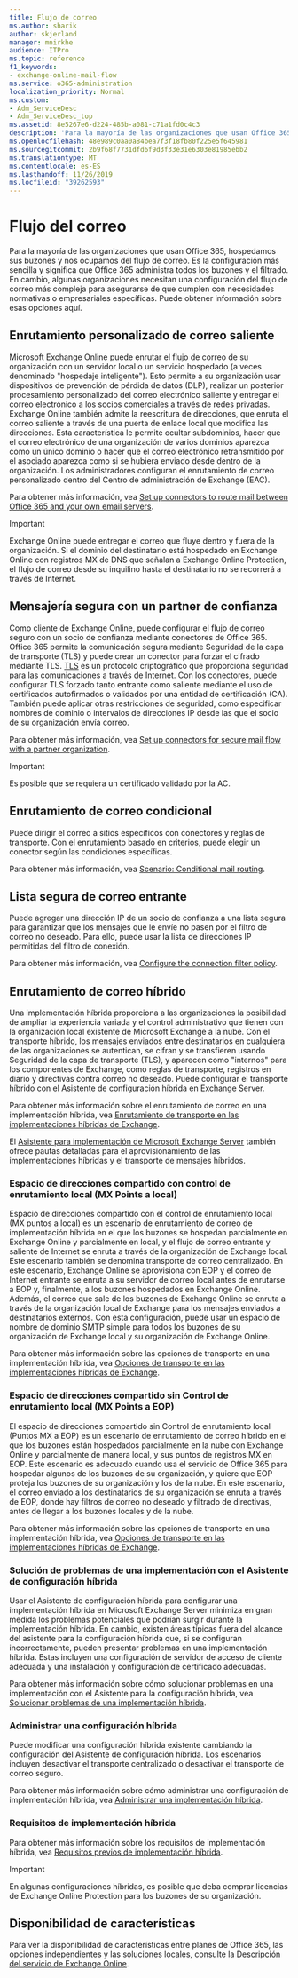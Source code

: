 ```yaml
---
title: Flujo de correo
ms.author: sharik
author: skjerland
manager: mnirkhe
audience: ITPro
ms.topic: reference
f1_keywords:
- exchange-online-mail-flow
ms.service: o365-administration
localization_priority: Normal
ms.custom:
- Adm_ServiceDesc
- Adm_ServiceDesc_top
ms.assetid: 8e5267e6-d224-485b-a081-c71a1fd0c4c3
description: 'Para la mayoría de las organizaciones que usan Office 365, hospedamos sus buzones y nos ocupamos del flujo de correo. Es la configuración más sencilla y significa que Office 365 administra todos los buzones y el filtrado. En cambio, algunas organizaciones necesitan una configuración del flujo de correo más compleja para asegurarse de que cumplen con necesidades normativas o empresariales específicas. Puede obtener información sobre esas opciones aquí. '
ms.openlocfilehash: 48e989c0aa0a84bea7f3f18fb80f225e5f645981
ms.sourcegitcommit: 2b9f68f7731dfd6f9d3f33e31e6303e81985ebb2
ms.translationtype: MT
ms.contentlocale: es-ES
ms.lasthandoff: 11/26/2019
ms.locfileid: "39262593"
---
```

# <a name="mail-flow"></a>Flujo del correo

Para la mayoría de las organizaciones que usan Office 365, hospedamos sus buzones y nos ocupamos del flujo de correo. Es la configuración más sencilla y significa que Office 365 administra todos los buzones y el filtrado. En cambio, algunas organizaciones necesitan una configuración del flujo de correo más compleja para asegurarse de que cumplen con necesidades normativas o empresariales específicas. Puede obtener información sobre esas opciones aquí.  
  
## <a name="custom-routing-of-outbound-email"></a>Enrutamiento personalizado de correo saliente

Microsoft Exchange Online puede enrutar el flujo de correo de su organización con un servidor local o un servicio hospedado (a veces denominado "hospedaje inteligente"). Esto permite a su organización usar dispositivos de prevención de pérdida de datos (DLP), realizar un posterior procesamiento personalizado del correo electrónico saliente y entregar el correo electrónico a los socios comerciales a través de redes privadas. Exchange Online también admite la reescritura de direcciones, que enruta el correo saliente a través de una puerta de enlace local que modifica las direcciones. Esta característica le permite ocultar subdominios, hacer que el correo electrónico de una organización de varios dominios aparezca como un único dominio o hacer que el correo electrónico retransmitido por el asociado aparezca como si se hubiera enviado desde dentro de la organización. Los administradores configuran el enrutamiento de correo personalizado dentro del Centro de administración de Exchange (EAC).
  
Para obtener más información, vea [Set up connectors to route mail between Office 365 and your own email servers](https://docs.microsoft.com/exchange/mail-flow-best-practices/use-connectors-to-configure-mail-flow/set-up-connectors-to-route-mail).
  
> [!IMPORTANT]
> Exchange Online puede entregar el correo que fluye dentro y fuera de la organización. Si el dominio del destinatario está hospedado en Exchange Online con registros MX de DNS que señalan a Exchange Online Protection, el flujo de correo desde su inquilino hasta el destinatario no se recorrerá a través de Internet.
  
## <a name="secure-messaging-with-a-trusted-partner"></a>Mensajería segura con un partner de confianza

Como cliente de Exchange Online, puede configurar el flujo de correo seguro con un socio de confianza mediante conectores de Office 365. Office 365 permite la comunicación segura mediante Seguridad de la capa de transporte (TLS) y puede crear un conector para forzar el cifrado mediante TLS. [TLS](https://docs.microsoft.com/office365/securitycompliance/exchange-online-uses-tls-to-secure-email-connections) es un protocolo criptográfico que proporciona seguridad para las comunicaciones a través de Internet. Con los conectores, puede configurar TLS forzado tanto entrante como saliente mediante el uso de certificados autofirmados o validados por una entidad de certificación (CA). También puede aplicar otras restricciones de seguridad, como especificar nombres de dominio o intervalos de direcciones IP desde las que el socio de su organización envía correo. 
  
Para obtener más información, vea [Set up connectors for secure mail flow with a partner organization](https://docs.microsoft.com/exchange/mail-flow-best-practices/use-connectors-to-configure-mail-flow/set-up-connectors-for-secure-mail-flow-with-a-partner).
  
> [!IMPORTANT]
> Es posible que se requiera un certificado validado por la AC. 
  
## <a name="conditional-mail-routing"></a>Enrutamiento de correo condicional

Puede dirigir el correo a sitios específicos con conectores y reglas de transporte. Con el enrutamiento basado en criterios, puede elegir un conector según las condiciones específicas.
  
Para obtener más información, vea [Scenario: Conditional mail routing](https://docs.microsoft.com/exchange/mail-flow-best-practices/use-connectors-to-configure-mail-flow/conditional-mail-routing).
  
## <a name="incoming-mail-safe-list"></a>Lista segura de correo entrante

Puede agregar una dirección IP de un socio de confianza a una lista segura para garantizar que los mensajes que le envíe no pasen por el filtro de correo no deseado. Para ello, puede usar la lista de direcciones IP permitidas del filtro de conexión.
  
Para obtener más información, vea [Configure the connection filter policy](https://docs.microsoft.com/office365/SecurityCompliance/configure-the-connection-filter-policy).
  
## <a name="hybrid-email-routing"></a>Enrutamiento de correo híbrido

Una implementación híbrida proporciona a las organizaciones la posibilidad de ampliar la experiencia variada y el control administrativo que tienen con la organización local existente de Microsoft Exchange a la nube. Con el transporte híbrido, los mensajes enviados entre destinatarios en cualquiera de las organizaciones se autentican, se cifran y se transfieren usando Seguridad de la capa de transporte (TLS), y aparecen como "internos" para los componentes de Exchange, como reglas de transporte, registros en diario y directivas contra correo no deseado. Puede configurar el transporte híbrido con el Asistente de configuración híbrida en Exchange Server.
  
Para obtener más información sobre el enrutamiento de correo en una implementación híbrida, vea [Enrutamiento de transporte en las implementaciones híbridas de Exchange](https://go.microsoft.com/fwlink/p/?LinkId=271757).
  
El [Asistente para implementación de Microsoft Exchange Server](https://go.microsoft.com/fwlink/p/?LinkId=287036) también ofrece pautas detalladas para el aprovisionamiento de las implementaciones híbridas y el transporte de mensajes híbridos. 
  
### <a name="shared-address-space-with-on-premises-routing-control-mx-points-to-on-premises"></a>Espacio de direcciones compartido con control de enrutamiento local (MX Points a local)

Espacio de direcciones compartido con el control de enrutamiento local (MX puntos a local) es un escenario de enrutamiento de correo de implementación híbrida en el que los buzones se hospedan parcialmente en Exchange Online y parcialmente en local, y el flujo de correo entrante y saliente de Internet se enruta a través de la organización de Exchange local. Este escenario también se denomina transporte de correo centralizado. En este escenario, Exchange Online se aprovisiona con EOP y el correo de Internet entrante se enruta a su servidor de correo local antes de enrutarse a EOP y, finalmente, a los buzones hospedados en Exchange Online. Además, el correo que sale de los buzones de Exchange Online se enruta a través de la organización local de Exchange para los mensajes enviados a destinatarios externos. Con esta configuración, puede usar un espacio de nombre de dominio SMTP simple para todos los buzones de su organización de Exchange local y su organización de Exchange Online. 
  
Para obtener más información sobre las opciones de transporte en una implementación híbrida, vea [Opciones de transporte en las implementaciones híbridas de Exchange](https://go.microsoft.com/fwlink/p/?LinkID=271758).
  
### <a name="shared-address-space-without-on-premises-routing-control-mx-points-to-eop"></a>Espacio de direcciones compartido sin Control de enrutamiento local (MX Points a EOP)

El espacio de direcciones compartido sin Control de enrutamiento local (Puntos MX a EOP) es un escenario de enrutamiento de correo híbrido en el que los buzones están hospedados parcialmente en la nube con Exchange Online y parcialmente de manera local, y sus puntos de registros MX en EOP. Este escenario es adecuado cuando usa el servicio de Office 365 para hospedar algunos de los buzones de su organización, y quiere que EOP proteja los buzones de su organización y los de la nube. En este escenario, el correo enviado a los destinatarios de su organización se enruta a través de EOP, donde hay filtros de correo no deseado y filtrado de directivas, antes de llegar a los buzones locales y de la nube. 
  
Para obtener más información sobre las opciones de transporte en una implementación híbrida, vea [Opciones de transporte en las implementaciones híbridas de Exchange](https://go.microsoft.com/fwlink/p/?LinkID=271758).
  
### <a name="troubleshooting-a-deployment-with-the-hybrid-configuration-wizard"></a>Solución de problemas de una implementación con el Asistente de configuración híbrida

Usar el Asistente de configuración híbrida para configurar una implementación híbrida en Microsoft Exchange Server minimiza en gran medida los problemas potenciales que podrían surgir durante la implementación híbrida. En cambio, existen áreas típicas fuera del alcance del asistente para la configuración híbrida que, si se configuran incorrectamente, pueden presentar problemas en una implementación híbrida. Estas incluyen una configuración de servidor de acceso de cliente adecuada y una instalación y configuración de certificado adecuadas.
  
Para obtener más información sobre cómo solucionar problemas en una implementación con el Asistente para la configuración híbrida, vea [Solucionar problemas de una implementación híbrida](https://go.microsoft.com/fwlink/p/?LinkId=271040).
  
### <a name="managing-a-hybrid-configuration"></a>Administrar una configuración híbrida

Puede modificar una configuración híbrida existente cambiando la configuración del Asistente de configuración híbrida. Los escenarios incluyen desactivar el transporte centralizado o desactivar el transporte de correo seguro.
  
Para obtener más información sobre cómo administrar una configuración de implementación híbrida, vea [Administrar una implementación híbrida](https://go.microsoft.com/fwlink/p/?LinkId=271044).
  
### <a name="hybrid-deployment-requirements"></a>Requisitos de implementación híbrida

Para obtener más información sobre los requisitos de implementación híbrida, vea [Requisitos previos de implementación híbrida](https://go.microsoft.com/fwlink/p/?LinkId=271759).
  
> [!IMPORTANT]
> En algunas configuraciones híbridas, es posible que deba comprar licencias de Exchange Online Protection para los buzones de su organización. 
  
## <a name="feature-availability"></a>Disponibilidad de características

Para ver la disponibilidad de características entre planes de Office 365, las opciones independientes y las soluciones locales, consulte la [Descripción del servicio de Exchange Online](exchange-online-service-description.md).
  